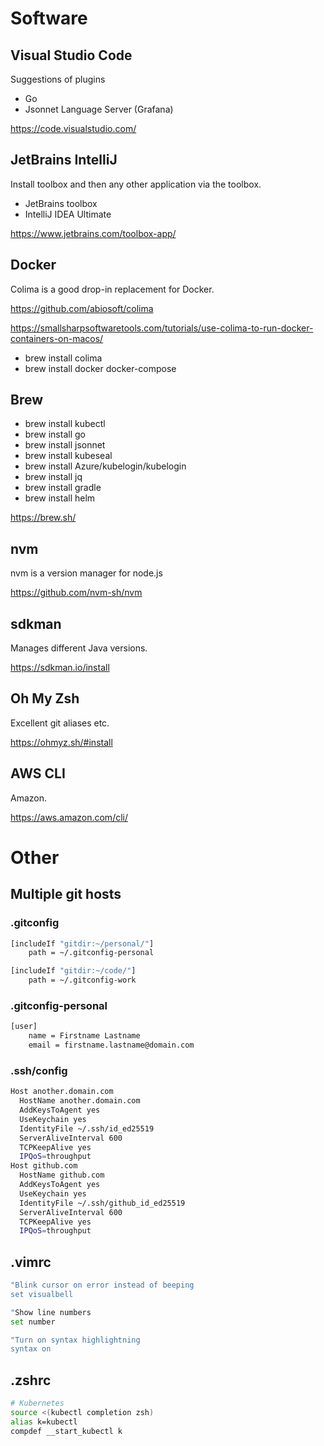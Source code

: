 # Software

## Visual Studio Code

Suggestions of plugins

* Go
* Jsonnet Language Server (Grafana)

https://code.visualstudio.com/

## JetBrains IntelliJ

Install toolbox and then any other application via the toolbox.

* JetBrains toolbox
* IntelliJ IDEA Ultimate

https://www.jetbrains.com/toolbox-app/

## Docker

Colima is a good drop-in replacement for Docker.

https://github.com/abiosoft/colima

https://smallsharpsoftwaretools.com/tutorials/use-colima-to-run-docker-containers-on-macos/

* brew install colima
* brew install docker docker-compose

## Brew

* brew install kubectl
* brew install go
* brew install jsonnet
* brew install kubeseal
* brew install Azure/kubelogin/kubelogin
* brew install jq
* brew install gradle
* brew install helm

https://brew.sh/

## nvm

nvm is a version manager for node.js

https://github.com/nvm-sh/nvm


## sdkman

Manages different Java versions.

https://sdkman.io/install

## Oh My Zsh

Excellent git aliases etc.

https://ohmyz.sh/#install

## AWS CLI

Amazon.

https://aws.amazon.com/cli/

# Other

## Multiple git hosts

### .gitconfig

```bash
[includeIf "gitdir:~/personal/"]
    path = ~/.gitconfig-personal

[includeIf "gitdir:~/code/"]
    path = ~/.gitconfig-work
```

### .gitconfig-personal

```bash
[user]
    name = Firstname Lastname
    email = firstname.lastname@domain.com
```

### .ssh/config

```bash
Host another.domain.com
  HostName another.domain.com
  AddKeysToAgent yes
  UseKeychain yes
  IdentityFile ~/.ssh/id_ed25519
  ServerAliveInterval 600
  TCPKeepAlive yes
  IPQoS=throughput
Host github.com
  HostName github.com
  AddKeysToAgent yes
  UseKeychain yes
  IdentityFile ~/.ssh/github_id_ed25519
  ServerAliveInterval 600
  TCPKeepAlive yes
  IPQoS=throughput

```

## .vimrc

```bash
"Blink cursor on error instead of beeping
set visualbell

"Show line numbers
set number

"Turn on syntax highlightning
syntax on
```

## .zshrc

```bash
# Kubernetes
source <(kubectl completion zsh)
alias k=kubectl
compdef __start_kubectl k
```
